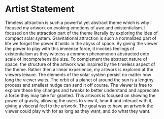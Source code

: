 # Artist Statement
Timeless attraction is such a powerful yet abstract theme which is why I focused my artwork on evoking emotions of awe and existentialism. I focused on the attraction part of the theme literally by exploring the idea of compact solar system. Gravitational attraction is such a normalized part of life we forgot the power it holds in the abyss of space. By giving the viewer the power to play with this immense force, it invokes feelings of existentialism as they witness a common phenomenon abstracted onto scale of incomprehensible size. To complement the abstract nature of space, the structure of the artwork was inspired by the timeless aspect of the theme. Rather then a linear experience, my artwork is explored at the viewers leisure. The elements of the solar system persist no matter how long the viewer waits. The orbit of a planet of around the sun is a lengthy process and smallest nudge can send it off course. The viewer is free to explore these tiny changes and tweaks to better understand and appreciate a force they may take for granted. This artwork is focused on showing the power of gravity, allowing the users to view it, hear it and interact with it, giving a visceral feel to the artwork. The goal was to have an artwork the viewer could play with for as long as they want, and do what they want.
